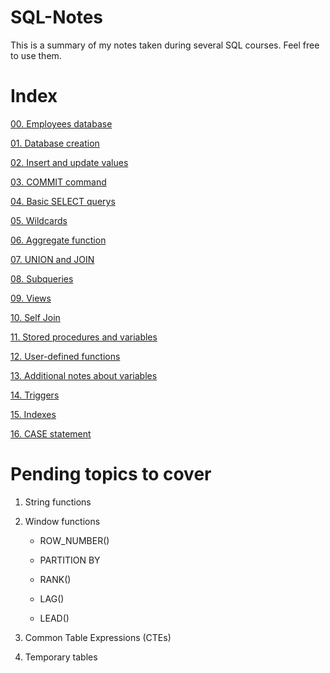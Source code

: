 # SQL-Notes

This is a summary of my notes taken during several SQL courses.
Feel free to use them.

# Index

[00. Employees database](00.%20employees%20database.rar)

[01. Database creation](01.%20Database%20creation.sql)

[02. Insert and update values](02.%20Insert%20and%20update%20values.sql)

[03. COMMIT command](03.%20COMMIT%20command.sql)

[04. Basic SELECT querys](04.%20Basic%20SELECT%20querys.sql)

[05. Wildcards](05.%20Wildcards.sql)

[06. Aggregate function](06.%20Aggregate%20functions.sql)

[07. UNION and JOIN](07.%20UNION%20and%20JOINs.sql)

[08. Subqueries](08.%20Subqueries.sql)

[09. Views](09.%20Views.sql)

[10. Self Join](10.%20Self%20join.sql)

[11. Stored procedures and variables](11.%20Stored%20procedures%20and%20variables.sql)

[12. User-defined functions](12.%20User-defined%20functions.sql)

[13. Additional notes about variables](13.%20Additional%20notes%20about%20variables.sql)

[14. Triggers](14.%20Triggers.sql)

[15. Indexes](15.%20Indexes.sql)

[16. CASE statement](16.%20CASE%20statement.sql)

# Pending topics to cover

1. String functions

2. Window functions

    - ROW_NUMBER()

    - PARTITION BY

    - RANK()

    - LAG()
    
    - LEAD()

3. Common Table Expressions (CTEs)

4. Temporary tables